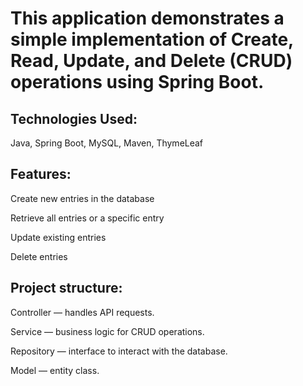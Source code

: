 # This application demonstrates a simple implementation of Create, Read, Update, and Delete (CRUD) operations using Spring Boot.
## Technologies Used:
Java, Spring Boot, MySQL, Maven, ThymeLeaf
## Features:
Create new entries in the database

Retrieve all entries or a specific entry

Update existing entries

Delete entries
## Project structure:
Controller — handles API requests.

Service — business logic for CRUD operations.

Repository — interface to interact with the database.

Model — entity class.
